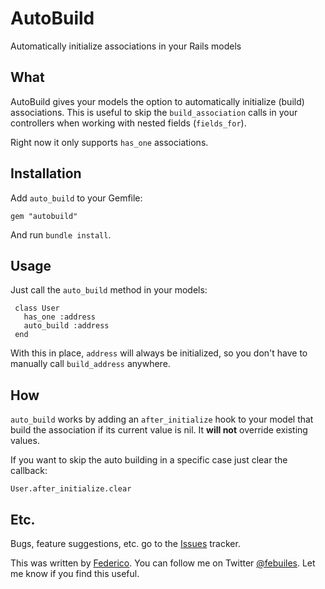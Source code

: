 AutoBuild
=========

Automatically initialize associations in your Rails models

What
----
AutoBuild gives your models the option to automatically initialize (build)
associations. This is useful to skip the `build_association` calls in your controllers when working
with nested fields (`fields_for`).

Right now it only supports `has_one` associations.

Installation
----
Add `auto_build` to your Gemfile:

    gem "autobuild"

And run `bundle install`.

Usage
----
Just call the `auto_build` method in your models:

     class User
       has_one :address
       auto_build :address
     end

With this in place, `address` will always be initialized, so you don't have to manually call
`build_address` anywhere.

How
----
`auto_build` works by adding an `after_initialize` hook to your model that build the association if
its current value is nil. It **will not** override existing values.

If you want to skip the auto building in a specific case just clear the callback:

    User.after_initialize.clear

Etc.
----
Bugs, feature suggestions, etc. go to the [Issues](https://github.com/febuiles/auto_build/issues)
tracker.

This was written by [Federico](http://mheroin.com). You can follow me on Twitter
[@febuiles](http://twitter.com/febuiles/). Let me know if you find this useful.
